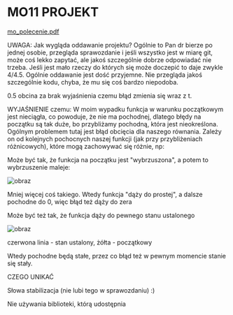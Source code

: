 # MO11 PROJEKT

[mo_polecenie.pdf](https://github.com/Kuboss949/MO11/files/11824493/mo_polecenie.pdf)



UWAGA:
Jak wygląda oddawanie projektu?
Ogólnie to Pan dr bierze po jednej osobie, przegląda sprawozdanie i jeśli wszystko jest w miarę git, może coś lekko zapytać, ale jakoś szczególnie dobrze odpowiadać nie trzeba. 
Jeśli jest mało rzeczy do których się może doczepić to daje zwykle 4/4.5. Ogólnie oddawanie jest dość przyjemne. Nie przegląda jakoś szczególnie kodu, chyba, że mu się coś bardzo niepodoba.

0.5 obcina za brak wyjaśnienia czemu błąd zmienia się wraz z t.

WYJAŚNIENIE czemu:
W moim wypadku funkcja w warunku początkowym jest nieciągła, co powoduje, że nie ma pochodnej, dlatego błędy na początku są tak duże, bo przybliżamy pochodną, która jest nieokreślona. 
Ogólnym problemem tutaj jest błąd obcięcia dla naszego równania. Zależy on od kolejnych pochocnych naszej funkcji (jak przy przybliżeniach różnicowych), które mogą zachowywać się różnie, np:

Może być tak, że funkcja na początku jest "wybrzuszona", a potem to wybrzuszenie maleje:

![obraz](https://github.com/Kuboss949/MO11/assets/101654879/b7249935-330b-48d3-8e8b-aa36d048beaa)

Mniej więcej coś takiego. Wtedy funkcja "dąży do prostej", a dalsze pochodne do 0, więc błąd też dąży do zera

Może być też tak, że funkcja dąży do pewnego stanu ustalonego

![obraz](https://github.com/Kuboss949/MO11/assets/101654879/d0e17ab0-ca02-4228-8810-19eb2b0341ca)

czerwona linia - stan ustalony, żółta - początkowy

Wtedy pochodne będą stałe, przez co błąd też w pewnym momencie stanie się stały.

CZEGO UNIKAĆ

Słowa stabilizacja (nie lubi tego w sprawozdaniu) :)

Nie używania biblioteki, którą udostępnia

